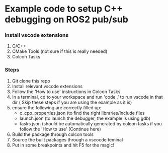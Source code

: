 # Example code to setup C++ debugging on ROS2 pub/sub

### Install vscode extensions
1. C/C++
2. CMake Tools (not sure if this is really needed)
3. Colcon Tasks

### Steps
1. Git clone this repo
2. Install relevant vscode extensions
3. Follow the 'How to use' instructions in Colcon Tasks
4. In a terminal, cd to your workspace and run 'code .' to run vscode in that dir
( Skip these steps if you are using the example as it is)
5. ensure the following are correctly filled up:
	- c_cpp_properties.json (to find the right libraries/include files
	- launch.json (to launch the debugger, the example is using gdb)
	- tasks.json (should be automatically generated by colcon tasks if you follow the 'How to use'
(Continue here)
6. Build the package through colcon tools
7. Source the built packages through a vscocde teminal
8. Put in some breakpoints and hit F5 for the magic!
